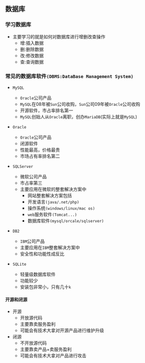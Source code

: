 ## 数据库

### 学习数据库

- 主要学习的就是如何对数据库进行增删改查操作
  - 增:插入数据
  - 删:删除数据
  - 改:修改数据
  - 查:查询数据

### 常见的数据库软件`(DBMS:DataBase Management System)`

- `MySQL`
  - `Oracle`公司产品
  - `MySQL`在08年被`Sun`公司收购，`Sun`公司09年被`Oracle`公司收购
  - 开源软件，市占率排名第一
  - `MySQL`创始人从`Oracle`离职，创办`MariaDB`(实际上就是`MySQL`)

- `Oracle`
  - `Oracle`公司产品
  - 闭源软件
  - 性能最高，价格最贵
  - 市场占有率排名第二
- `SQLServer`
  - 微软公司产品
  - 市占率第三
  - 主要应用在微软的整套解决方案中
    - 网站整套解决方案包括
    - 开发语言`(java/.net/php)`
    - 操作系统`(windows/linux/mac os)`
    - `web`服务软件`(Tomcat...)`
    - 数据库软件`(mysql/orcale/sqlserver)`
- `DB2`
  - `IBM`公司产品
  - 主要应用在`IBM`整套解决方案中
  - 安全性和功能性成反比
- `SQLite`
  - 轻量级数据库软件
  - 功能较少
  - 安装包非常小，只有几十`k`

#### 开源和闭源

- 开源
  - 开放源代码
  - 主要靠卖服务盈利
  - 可能会有技术大拿对开源产品进行维护升级
- 闭源
  - 不开放源代码
  - 主要靠卖产品+卖服务盈利
  - 可能会有技术大拿对产品进行攻击

